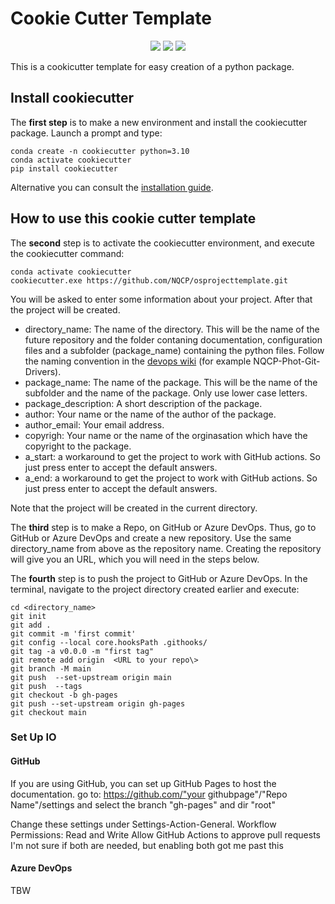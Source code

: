 # Cookie Cutter Template
<p align="center">
  <img src="https://img.shields.io/static/v1?style=for-the-badge&label=code-status&message=Good&color=green"/>
  <img src="https://img.shields.io/static/v1?style=for-the-badge&label=initial-commit&message=RasmusBC59&color=inactive"/>
    <img src="https://img.shields.io/static/v1?style=for-the-badge&label=maintainer&message=NQCP&color=inactive"/>
</p>

This is a cookicutter template for easy creation of a python package.

## Install cookiecutter

The **first step** is to make a new environment and install the cookiecutter package.
Launch a prompt and type:

```console
conda create -n cookiecutter python=3.10
conda activate cookiecutter
pip install cookiecutter
```

Alternative you can consult the [installation guide](https://cookiecutter.readthedocs.io/en/stable/installation.html).

## How to use this  cookie cutter template

The **second** step is to activate the cookiecutter environment, and execute the cookiecutter command:

```console
conda activate cookiecutter
cookiecutter.exe https://github.com/NQCP/osprojecttemplate.git
```

You will be asked to enter some information about your project. After that the project will be created.

- directory_name: The name of the directory. This will be the name of the future repository and the folder contaning documentation, configuration files and a subfolder (package_name) containing the python files. Follow the naming convention in the [devops wiki](https://dev.azure.com/NQCP/NQCP/_wiki/wikis/NQCP.wiki/118/Code-repositories?anchor=standards-for-all-nqcp-code-repositories) (for example NQCP-Phot-Git-Drivers).
- package_name: The name of the package. This will be the name of the subfolder and the name of the package. Only use lower case letters.
- package_description: A short description of the package.
- author: Your name or the name of the author of the package.
- author_email: Your email address.
- copyrigh: Your name or the name of the orginasation which have the copyright to the package.
- a_start: a workaround to get the project to work with GitHub actions. So just press enter to accept the default answers.
- a_end: a workaround to get the project to work with GitHub actions. So just press enter to accept the default answers.

Note that the project will be created in the current directory.

The **third** step is to make a Repo, on GitHub or Azure DevOps. Thus, go to GitHub or Azure DevOps and create a new repository. Use the same directory_name from above as the repository name. Creating the repository will give you an URL, which you will need in the steps below. 

The **fourth** step is to push the project to GitHub or Azure DevOps. In the terminal, navigate to the project directory created earlier and execute:

```console
cd <directory_name>
git init
git add .
git commit -m 'first commit'
git config --local core.hooksPath .githooks/
git tag -a v0.0.0 -m "first tag"
git remote add origin  <URL to your repo\>
git branch -M main
git push  --set-upstream origin main
git push  --tags
git checkout -b gh-pages
git push --set-upstream origin gh-pages
git checkout main
```

### Set Up IO
#### GitHub
If you are using GitHub, you can set up GitHub Pages to host the documentation.
go to: 
https://github.com/"your githubpage"/"Repo Name"/settings
and select the branch "gh-pages" and dir "root" 

Change these settings under Settings-Action-General. 
Workflow Permissions: Read and Write
Allow GitHub Actions to approve pull requests
I'm not sure if both are needed, but enabling both got me past this

#### Azure DevOps
TBW
